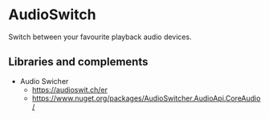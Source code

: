 # AudioSwitch
Switch between your favourite playback audio devices.

## Libraries and complements
* Audio Swicher
  * https://audioswit.ch/er
  * https://www.nuget.org/packages/AudioSwitcher.AudioApi.CoreAudio/
